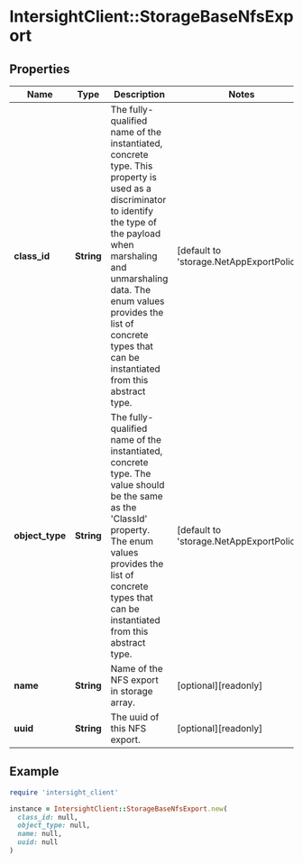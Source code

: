 # IntersightClient::StorageBaseNfsExport

## Properties

| Name | Type | Description | Notes |
| ---- | ---- | ----------- | ----- |
| **class_id** | **String** | The fully-qualified name of the instantiated, concrete type. This property is used as a discriminator to identify the type of the payload when marshaling and unmarshaling data. The enum values provides the list of concrete types that can be instantiated from this abstract type. | [default to &#39;storage.NetAppExportPolicy&#39;] |
| **object_type** | **String** | The fully-qualified name of the instantiated, concrete type. The value should be the same as the &#39;ClassId&#39; property. The enum values provides the list of concrete types that can be instantiated from this abstract type. | [default to &#39;storage.NetAppExportPolicy&#39;] |
| **name** | **String** | Name of the NFS export in storage array. | [optional][readonly] |
| **uuid** | **String** | The uuid of this NFS export. | [optional][readonly] |

## Example

```ruby
require 'intersight_client'

instance = IntersightClient::StorageBaseNfsExport.new(
  class_id: null,
  object_type: null,
  name: null,
  uuid: null
)
```

